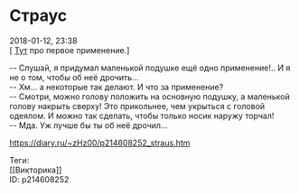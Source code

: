 Страус
=======

   
 2018-01-12, 23:38   
  [  [Тут](Вечная%20мерзлота)  про первое применение.]   
   
 -- Слушай, я придумал маленькой подушке ещё одно применение!.. И я не о том, чтобы об неё дрочить...   
 -- Хм... а некоторые так делают. И что за применение?   
 -- Смотри, можно голову положить на основную подушку, а маленькой голову накрыть сверху! Это прикольнее, чем укрыться с головой одеялом. И можно так сделать, чтобы только носик наружу торчал!   
 -- Мда. Уж лучше бы ты об неё дрочил...   
    
 <https://diary.ru/~zHz00/p214608252_straus.htm>   
   
 Теги:   
 [[Викторика]]   
 ID: p214608252